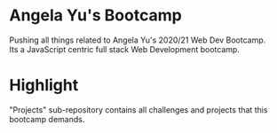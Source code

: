 # Angela Yu's Bootcamp
Pushing all things related to Angela Yu's 2020/21 Web Dev Bootcamp.
<br>
Its a JavaScript centric full stack Web Development bootcamp.

# Highlight
"Projects" sub-repository contains all challenges and projects that this bootcamp demands.
